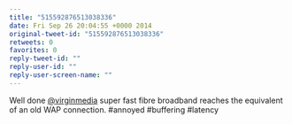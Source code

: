 ```yaml
---
title: "515592876513038336"
date: Fri Sep 26 20:04:55 +0000 2014
original-tweet-id: "515592876513038336"
retweets: 0
favorites: 0
reply-tweet-id: ""
reply-user-id: ""
reply-user-screen-name: ""
---
```

Well done <a href="https://twitter.com/virginmedia">@virginmedia</a> super fast fibre broadband reaches the equivalent of an old WAP connection. #annoyed #buffering #latency
